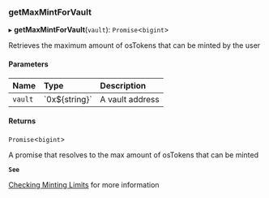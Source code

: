 ### getMaxMintForVault

▸ **getMaxMintForVault**(`vault`): `Promise`\<`bigint`\>

Retrieves the maximum amount of osTokens that can be minted by the user

#### Parameters

| Name | Type | Description |
| :------ | :------ | :------ |
| `vault` | \`0x$\{string}\` | A vault address |

#### Returns

`Promise`\<`bigint`\>

A promise that resolves to the max amount of osTokens that can be minted

**`See`**

[Checking Minting Limits](https://chorus-one.gitbook.io/opus-pool-sdk-1.0/build-your-staking-dapp/5-minting-os-eth#checking-minting-limits) for more information